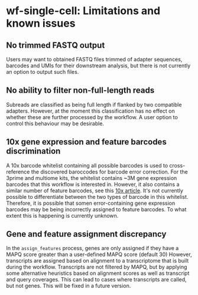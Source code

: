 # wf-single-cell: Limitations and known issues  


## No trimmed FASTQ output 
Users may want to obtained FASTQ files trimmed of adapter sequences, barcodes and UMIs for their
downstream analysis, but there is not currently an option to output such files.

## No ability to filter non-full-length reads
Subreads are classified as being full length if flanked by two compatible adapters. 
However, at the moment this classification has no effect 
on whether these are further processed by the workflow. A user option to control this behaviour may be desirable. 

## 10x gene expression and feature barcodes discrimination
A 10x barcode whitelist containing all possible barcodes is used to cross-reference the discovered baroccodes for
barcode error correction. For the 3prime and multiome kits, the whitelist contains ~3M gene expression barcodes that this workflow is interested in.
However, it also contains a similar number of feature barcodes, see this [10x article](https://kb.10xgenomics.com/hc/en-us/articles/360031133451-Why-is-there-a-discrepancy-in-the-3M-february-2018-txt-barcode-whitelist-).
It's not currently possible to differentiate between the two types of barcode in this whitelist. 
Therefore, it is possible that somen error-containing gene expression barcodes may be being incorrectly assigned
to feature barcodes. To what extent this is happening is currently unknown. 

## Gene and feature assignment discrepancy 
In the `assign_features` process, genes are only assigned if they have a MAPQ score greater than a user-defined MAPQ score (default 30)
However,  transcripts are assigned based on alignment to a transcriptome that is built during the workflow. 
Transcripts are not filtered by MAPQ, but by applying some alternative heuristics based on alignment scores as well as transcript and query 
coverages. This can lead to cases where transcripts are called, but not genes. This will be fixed in a future version.
  